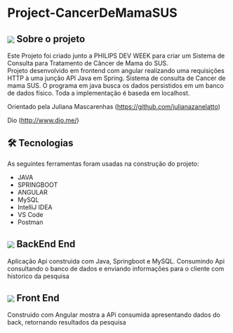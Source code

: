 # Project-CancerDeMamaSUS

##  <img align="center" src="https://img.icons8.com/color/48/000000/hospital.png"/>  Sobre o projeto
Este Projeto foi criado junto a PHILIPS DEV WEEK para criar um Sistema de Consulta para Tratamento de Câncer de Mama do SUS.<br>
Projeto desenvolvido em frontend com angular realizando uma requisições HTTP à uma junção API Java em Spring. Sistema de consulta de Cancer de mama SUS.
O programa em java busca os dados persistidos em um banco de dados físico. Toda a implementação é baseda em localhost.

Orientado pela Juliana Mascarenhas (https://github.com/julianazanelatto)

Dio (http://www.dio.me/)


## 🛠 Tecnologias
As seguintes ferramentas foram usadas na construção do projeto:

- JAVA
- SPRINGBOOT
- ANGULAR
- MySQL 
- IntelliJ IDEA
- VS Code
- Postman

## <img align="center" src="https://img.icons8.com/color/38/000000/java.png"/> BackEnd End 
 Aplicação Api construida com Java, Springboot e MySQL. Consumindo Api consultando o banco de dados e enviando informações para o cliente com historico da pesquisa


## <img align="center" src="https://img.icons8.com/color/38/000000/angularjs.png"/> Front End 
 Construido com Angular mostra a APi consumida apresentando dados do back, retornando resultados da pesquisa
